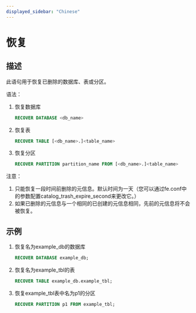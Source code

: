 ```yaml
---
displayed_sidebar: "Chinese"
---
```


# 恢复

## 描述

此语句用于恢复已删除的数据库、表或分区。

语法：

1. 恢复数据库

    ```sql
    RECOVER DATABASE <db_name>
    ```

2. 恢复表

    ```sql
    RECOVER TABLE [<db_name>.]<table_name>
    ```

3. 恢复分区

    ```sql
    RECOVER PARTITION partition_name FROM [<db_name>.]<table_name>
    ```

注意：

1. 只能恢复一段时间前删除的元信息。默认时间为一天（您可以通过fe.conf中的参数配置catalog_trash_expire_second来更改它。）
2. 如果已删除的元信息与一个相同的已创建的元信息相同，先前的元信息将不会被恢复。

## 示例

1. 恢复名为example_db的数据库

    ```sql
    RECOVER DATABASE example_db;
    ```

2. 恢复名为example_tbl的表

    ```sql
    RECOVER TABLE example_db.example_tbl;
    ```

3. 恢复example_tbl表中名为p1的分区

    ```sql
    RECOVER PARTITION p1 FROM example_tbl;
    ```